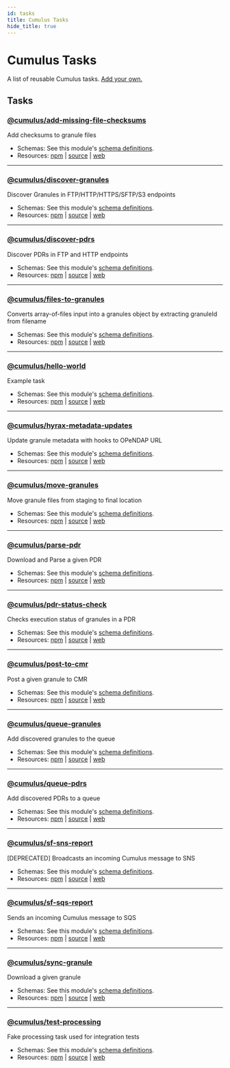 ```yaml
---
id: tasks
title: Cumulus Tasks
hide_title: true
---
```


# Cumulus Tasks

A list of reusable Cumulus tasks. [Add your own.](adding-a-task.md)

## Tasks

### [@cumulus/add-missing-file-checksums](https://github.com/nasa/cumulus/tree/master/tasks/add-missing-file-checksums#readme)

Add checksums to granule files

- Schemas: See this module's [schema definitions](https://github.com/nasa/cumulus/tree/master/tasks/add-missing-file-checksums#readme/schemas).
- Resources: [npm](https://npmjs.com/package/@cumulus/add-missing-file-checksums) | [source](https://github.com/nasa/cumulus) | [web](https://github.com/nasa/cumulus/tree/master/tasks/add-missing-file-checksums#readme)

---

### [@cumulus/discover-granules](https://github.com/nasa/cumulus/tree/master/tasks/discover-granules)

Discover Granules in FTP/HTTP/HTTPS/SFTP/S3 endpoints

- Schemas: See this module's [schema definitions](https://github.com/nasa/cumulus/tree/master/tasks/discover-granules/schemas).
- Resources: [npm](https://npmjs.com/package/@cumulus/discover-granules) | [source](https://github.com/nasa/cumulus) | [web](https://github.com/nasa/cumulus/tree/master/tasks/discover-granules)

---

### [@cumulus/discover-pdrs](https://github.com/nasa/cumulus/tree/master/tasks/discover-pdrs)

Discover PDRs in FTP and HTTP endpoints

- Schemas: See this module's [schema definitions](https://github.com/nasa/cumulus/tree/master/tasks/discover-pdrs/schemas).
- Resources: [npm](https://npmjs.com/package/@cumulus/discover-pdrs) | [source](https://github.com/nasa/cumulus) | [web](https://github.com/nasa/cumulus/tree/master/tasks/discover-pdrs)

---

### [@cumulus/files-to-granules](https://github.com/nasa/cumulus/tree/master/tasks/files-to-granules)

Converts array-of-files input into a granules object by extracting granuleId from filename

- Schemas: See this module's [schema definitions](https://github.com/nasa/cumulus/tree/master/tasks/files-to-granules/schemas).
- Resources: [npm](https://npmjs.com/package/@cumulus/files-to-granules) | [source](https://github.com/nasa/cumulus) | [web](https://github.com/nasa/cumulus/tree/master/tasks/files-to-granules)

---

### [@cumulus/hello-world](https://github.com/nasa/cumulus/tree/master/tasks/hello-world)

Example task

- Schemas: See this module's [schema definitions](https://github.com/nasa/cumulus/tree/master/tasks/hello-world/schemas).
- Resources: [npm](https://npmjs.com/package/@cumulus/hello-world) | [source](https://github.com/nasa/cumulus) | [web](https://github.com/nasa/cumulus/tree/master/tasks/hello-world)

---

### [@cumulus/hyrax-metadata-updates](https://github.com/nasa/cumulus/tree/master/tasks/hyrax-metadata-updates)

Update granule metadata with hooks to OPeNDAP URL

- Schemas: See this module's [schema definitions](https://github.com/nasa/cumulus/tree/master/tasks/hyrax-metadata-updates/schemas).
- Resources: [npm](https://npmjs.com/package/@cumulus/hyrax-metadata-updates) | [source](https://github.com/nasa/cumulus) | [web](https://github.com/nasa/cumulus/tree/master/tasks/hyrax-metadata-updates)

---

### [@cumulus/move-granules](https://github.com/nasa/cumulus/tree/master/tasks/move-granules)

Move granule files from staging to final location

- Schemas: See this module's [schema definitions](https://github.com/nasa/cumulus/tree/master/tasks/move-granules/schemas).
- Resources: [npm](https://npmjs.com/package/@cumulus/move-granules) | [source](https://github.com/nasa/cumulus) | [web](https://github.com/nasa/cumulus/tree/master/tasks/move-granules)

---

### [@cumulus/parse-pdr](https://github.com/nasa/cumulus/tree/master/tasks/parse-pdr)

Download and Parse a given PDR

- Schemas: See this module's [schema definitions](https://github.com/nasa/cumulus/tree/master/tasks/parse-pdr/schemas).
- Resources: [npm](https://npmjs.com/package/@cumulus/parse-pdr) | [source](https://github.com/nasa/cumulus) | [web](https://github.com/nasa/cumulus/tree/master/tasks/parse-pdr)

---

### [@cumulus/pdr-status-check](https://github.com/nasa/cumulus/tree/master/tasks/pdr-status-check)

Checks execution status of granules in a PDR

- Schemas: See this module's [schema definitions](https://github.com/nasa/cumulus/tree/master/tasks/pdr-status-check/schemas).
- Resources: [npm](https://npmjs.com/package/@cumulus/pdr-status-check) | [source](https://github.com/nasa/cumulus) | [web](https://github.com/nasa/cumulus/tree/master/tasks/pdr-status-check)

---

### [@cumulus/post-to-cmr](https://github.com/nasa/cumulus/tree/master/tasks/post-to-cmr)

Post a given granule to CMR

- Schemas: See this module's [schema definitions](https://github.com/nasa/cumulus/tree/master/tasks/post-to-cmr/schemas).
- Resources: [npm](https://npmjs.com/package/@cumulus/post-to-cmr) | [source](https://github.com/nasa/cumulus) | [web](https://github.com/nasa/cumulus/tree/master/tasks/post-to-cmr)

---

### [@cumulus/queue-granules](https://github.com/nasa/cumulus/tree/master/tasks/queue-granules)

Add discovered granules to the queue

- Schemas: See this module's [schema definitions](https://github.com/nasa/cumulus/tree/master/tasks/queue-granules/schemas).
- Resources: [npm](https://npmjs.com/package/@cumulus/queue-granules) | [source](https://github.com/nasa/cumulus) | [web](https://github.com/nasa/cumulus/tree/master/tasks/queue-granules)

---

### [@cumulus/queue-pdrs](https://github.com/nasa/cumulus/tree/master/tasks/queue-pdrs)

Add discovered PDRs to a queue

- Schemas: See this module's [schema definitions](https://github.com/nasa/cumulus/tree/master/tasks/queue-pdrs/schemas).
- Resources: [npm](https://npmjs.com/package/@cumulus/queue-pdrs) | [source](https://github.com/nasa/cumulus) | [web](https://github.com/nasa/cumulus/tree/master/tasks/queue-pdrs)

---

### [@cumulus/sf-sns-report](https://github.com/nasa/cumulus/tree/master/tasks/sf-sns-report)

[DEPRECATED] Broadcasts an incoming Cumulus message to SNS

- Schemas: See this module's [schema definitions](https://github.com/nasa/cumulus/tree/master/tasks/sf-sns-report/schemas).
- Resources: [npm](https://npmjs.com/package/@cumulus/sf-sns-report) | [source](https://github.com/nasa/cumulus) | [web](https://github.com/nasa/cumulus/tree/master/tasks/sf-sns-report)

---

### [@cumulus/sf-sqs-report](https://github.com/nasa/cumulus/tree/master/tasks/sf-sqs-report)

Sends an incoming Cumulus message to SQS

- Schemas: See this module's [schema definitions](https://github.com/nasa/cumulus/tree/master/tasks/sf-sqs-report/schemas).
- Resources: [npm](https://npmjs.com/package/@cumulus/sf-sqs-report) | [source](https://github.com/nasa/cumulus) | [web](https://github.com/nasa/cumulus/tree/master/tasks/sf-sqs-report)

---

### [@cumulus/sync-granule](https://github.com/nasa/cumulus/tree/master/tasks/sync-granule)

Download a given granule

- Schemas: See this module's [schema definitions](https://github.com/nasa/cumulus/tree/master/tasks/sync-granule/schemas).
- Resources: [npm](https://npmjs.com/package/@cumulus/sync-granule) | [source](https://github.com/nasa/cumulus) | [web](https://github.com/nasa/cumulus/tree/master/tasks/sync-granule)

---

### [@cumulus/test-processing](https://github.com/nasa/cumulus/tree/master/tasks/test-processing)

Fake processing task used for integration tests

- Schemas: See this module's [schema definitions](https://github.com/nasa/cumulus/tree/master/tasks/test-processing/schemas).
- Resources: [npm](https://npmjs.com/package/@cumulus/test-processing) | [source](https://github.com/nasa/cumulus) | [web](https://github.com/nasa/cumulus/tree/master/tasks/test-processing)
